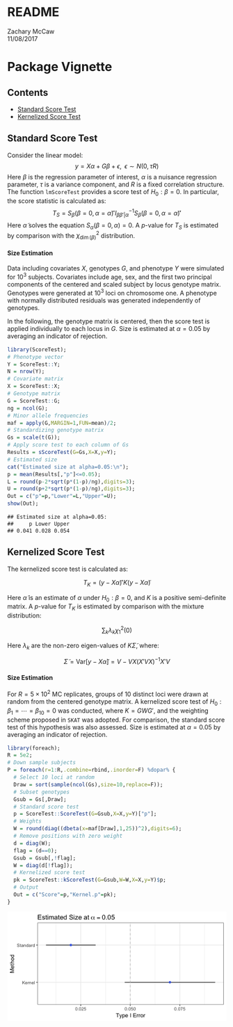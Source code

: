 # README
Zachary McCaw  
11/08/2017  

# Package Vignette




## Contents

* [Standard Score Test](#standard-score-test)
* [Kernelized Score Test](#kernelized-score-test)

## Standard Score Test
Consider the linear model:
$$
y = X\alpha + G\beta+\epsilon,\;\; \epsilon\sim N(0,\tau R)
$$
Here $\beta$ is the regression parameter of interest, $\alpha$ is a nuisance regression parameter, $\tau$ is a variance component, and $R$ is a fixed correlation structure. The function `lmScoreTest` provides a score test of $H_{0}:\beta = 0$. In particular, the score statistic is calculated as:
$$
T_{S} = S_{\beta}(\beta=0,\alpha=\tilde{\alpha})'I_{\beta\beta'|\alpha}^{-1}S_{\beta}(\beta=0,\alpha=\tilde{\alpha})'
$$
Here $\tilde{\alpha}$ solves the equation $S_{\alpha}(\beta=0,\alpha) = 0$. A $p$-value for $T_{S}$ is estimated by comparison with the $\chi_{\dim(\beta)}^{2}$ distribution. 

#### Size Estimation
Data including covariates $X$, genotypes $G$, and phenotype $Y$ were simulated for $10^{3}$ subjects. Covariates include age, sex, and the first two principal components of the centered and scaled subject by locus genotype matrix. Genotypes were generated at $10^{3}$ loci on chromosome one. A phenotype with normally distributed residuals was generated independently of genotypes. 

In the following, the genotype matrix is centered, then the score test is applied individually to each locus in $G$. Size is estimated at $\alpha = 0.05$ by averaging an indicator of rejection. 


```r
library(ScoreTest);
# Phenotype vector
Y = ScoreTest::Y;
N = nrow(Y);
# Covariate matrix
X = ScoreTest::X;
# Genotype matrix
G = ScoreTest::G;
ng = ncol(G);
# Minor allele frequencies
maf = apply(G,MARGIN=1,FUN=mean)/2;
# Standardizing genotype matrix
Gs = scale(t(G));
# Apply score test to each column of Gs
Results = sScoreTest(G=Gs,X=X,y=Y);
# Estimated size
cat("Estimated size at alpha=0.05:\n");
p = mean(Results[,"p"]<=0.05);
L = round(p-2*sqrt(p*(1-p)/ng),digits=3);
U = round(p+2*sqrt(p*(1-p)/ng),digits=3);
Out = c("p"=p,"Lower"=L,"Upper"=U);
show(Out);
```

```
## Estimated size at alpha=0.05:
##     p Lower Upper 
## 0.041 0.028 0.054
```

## Kernelized Score Test
The kernelized score test is calculated as:

$$
T_{K} = (y-X\tilde{\alpha})'K(y-X\tilde{\alpha})
$$

Here $\tilde{\alpha}$ is an estimate of $\alpha$ under $H_{0}:\beta =0$, and $K$ is a positive semi-definite matrix. A $p$-value for $T_{K}$ is estimated by comparison with the mixture distribution:

$$
\sum_{k}\lambda_{k}\chi_{1}^{2}(0)
$$

Here $\lambda_{k}$ are the non-zero eigen-values of $K\tilde{\Sigma}$, where:

$$
\tilde{\Sigma} = \text{Var}\left[y-X\tilde{\alpha}\right] = V-VX(X'VX)^{-1}X'V
$$

#### Size Estimation
For $R=5\times10^{2}$ MC replicates, groups of $10$ distinct loci were drawn at random from the centered genotype matrix. A kernelized score test of $H_{0}:\beta_{1}=\cdots=\beta_{10}=0$ was conducted, where $K = GWG'$, and the weighting scheme proposed in `SKAT` was adopted. For comparison, the standard score test of this hypothesis was also assessed. Size is estimated at $\alpha = 0.05$ by averaging an indicator of rejection.


```r
library(foreach);
R = 5e2;
# Down sample subjects
P = foreach(r=1:R,.combine=rbind,.inorder=F) %dopar% {
  # Select 10 loci at random
  Draw = sort(sample(ncol(Gs),size=10,replace=F));
  # Subset genotypes
  Gsub = Gs[,Draw];
  # Standard score test
  p = ScoreTest::ScoreTest(G=Gsub,X=X,y=Y)["p"];
  # Weights
  W = round(diag((dbeta(x=maf[Draw],1,25))^2),digits=6);
  # Remove positions with zero weight
  d = diag(W);
  flag = (d==0);
  Gsub = Gsub[,!flag];
  W = diag(d[!flag]);
  # Kernelized score test
  pk = ScoreTest::kScoreTest(G=Gsub,W=W,X=X,y=Y)$p;
  # Output
  Out = c("Score"=p,"Kernel.p"=pk);
}
```

<img src="Figs/unnamed-chunk-4-1.png" style="display: block; margin: auto;" />
